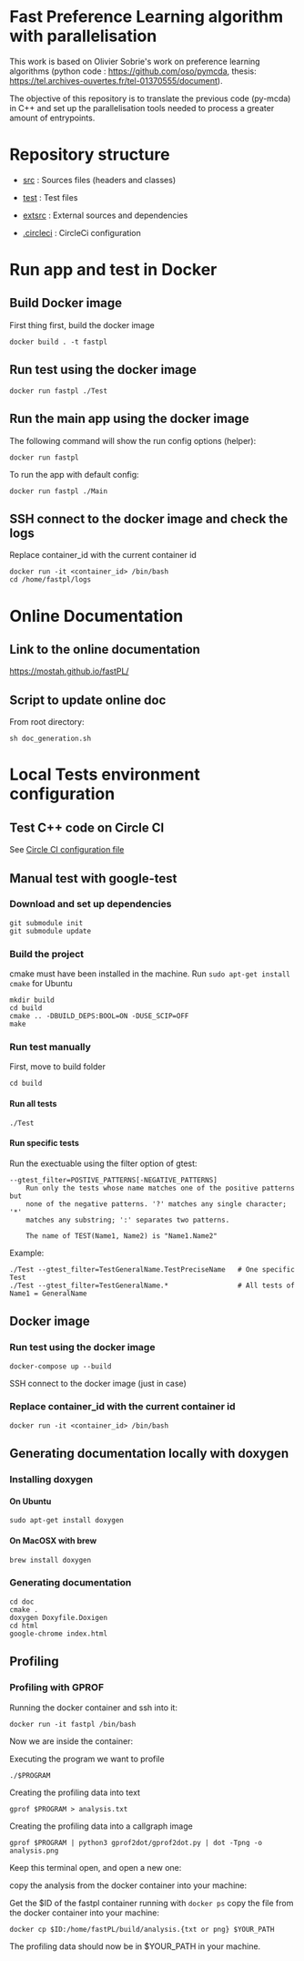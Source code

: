 # Fast Preference Learning algorithm with parallelisation
This work is based on Olivier Sobrie's work on preference learning algorithms (python code : <https://github.com/oso/pymcda>, thesis: <https://tel.archives-ouvertes.fr/tel-01370555/document>).

The  objective of this repository is to translate the previous code (py-mcda) in C++ and set up the parallelisation tools needed to process a greater amount of entrypoints.

# Repository structure  

* [src](https://github.com/Mostah/fastPL/tree/master/src) : Sources files (headers and classes)

* [test](https://github.com/Mostah/fastPL/tree/master/test) : Test files

* [extsrc](https://github.com/Mostah/fastPL/tree/master/extsrc) : External sources and dependencies

* [.circleci](https://github.com/Mostah/fastPL/tree/master/.circleci) : CircleCi configuration

# Run app and test in Docker

## Build Docker image

First thing first, build the docker image

```
docker build . -t fastpl
```

## Run test using the docker image
```
docker run fastpl ./Test
```

## Run the main app using the docker image
The following command will show the run config options (helper):
```
docker run fastpl
```

To run the app with default config:
```
docker run fastpl ./Main
```

## SSH connect to the docker image and check the logs

Replace container_id with the current container id
```
docker run -it <container_id> /bin/bash 
cd /home/fastpl/logs
```

# Online Documentation

## Link to the online documentation
https://mostah.github.io/fastPL/

## Script to update online doc
From root directory:

```
sh doc_generation.sh
```

# Local Tests environment configuration

## Test C++ code on Circle CI

See [Circle CI configuration file](https://github.com/Mostah/fastPL/blob/master/.circleci/config.yml)

## Manual test with google-test

### Download and set up dependencies

``` 
git submodule init
git submodule update
``` 

### Build the project

cmake must have been installed in the machine. Run `sudo apt-get install cmake` for Ubuntu

```
mkdir build
cd build
cmake .. -DBUILD_DEPS:BOOL=ON -DUSE_SCIP=OFF
make
```

### Run test manually

First, move to build folder
```
cd build
```

#### Run all tests
```
./Test  
```

#### Run specific tests

Run the exectuable using the filter option of gtest:
```
--gtest_filter=POSTIVE_PATTERNS[-NEGATIVE_PATTERNS]
    Run only the tests whose name matches one of the positive patterns but
    none of the negative patterns. '?' matches any single character; '*'
    matches any substring; ':' separates two patterns.

    The name of TEST(Name1, Name2) is "Name1.Name2"
```

Example:
```
./Test --gtest_filter=TestGeneralName.TestPreciseName   # One specific Test
./Test --gtest_filter=TestGeneralName.*                 # All tests of Name1 = GeneralName 
```

## Docker image

### Run test using the docker image
```
docker-compose up --build
```

SSH connect to the docker image (just in case)

### Replace container_id with the current container id
```
docker run -it <container_id> /bin/bash 
```

## Generating documentation locally with doxygen

### Installing doxygen

#### On Ubuntu
```
sudo apt-get install doxygen
```

#### On MacOSX with brew
```
brew install doxygen
```

### Generating documentation

```
cd doc
cmake .
doxygen Doxyfile.Doxigen
cd html
google-chrome index.html
```

## Profiling

### Profiling with GPROF

Running the docker container and ssh into it:
```
docker run -it fastpl /bin/bash
```

Now we are inside the container:


Executing the program we want to profile
```
./$PROGRAM
```

Creating the profiling data into text
```
gprof $PROGRAM > analysis.txt
```

Creating the profiling data into a callgraph image
```
gprof $PROGRAM | python3 gprof2dot/gprof2dot.py | dot -Tpng -o analysis.png
```

Keep this terminal open, and open a new one:

copy the analysis from the docker container into your machine:

Get the $ID of the fastpl container running with `docker ps`
copy the file from the docker container into your machine:
```
docker cp $ID:/home/fastPL/build/analysis.{txt or png} $YOUR_PATH
```

The profiling data should now be in $YOUR_PATH in your machine.
